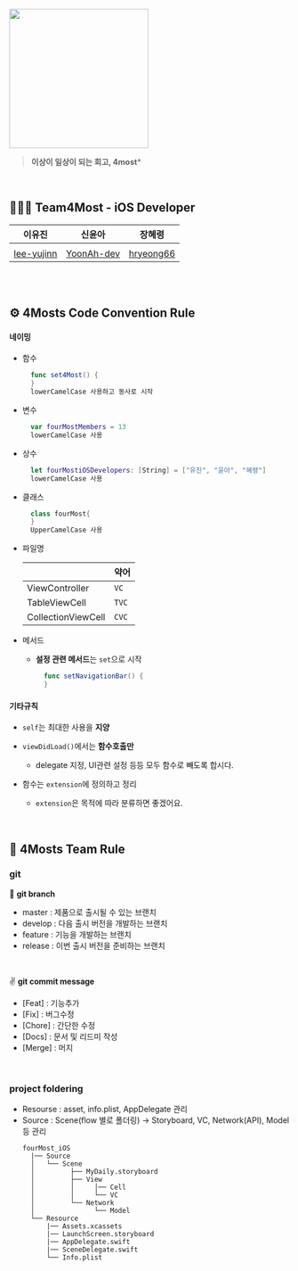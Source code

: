 

<br/>
<img height="250" src="https://user-images.githubusercontent.com/55099365/103762567-d8887680-505b-11eb-9a76-83b8da83104c.jpeg"></img>

> **이상이 일상이 되는 회고, 4most***

<br/>

## 👩🏻‍💻 Team4Most - iOS Developer

| 이유진          | 신윤아    | 장혜령 |
|---------------|---------|-----|
| | | |
|[lee-yujinn](https://github.com/lee-yujinn)|[YoonAh-dev](https://github.com/YoonAh-dev) |[hryeong66](https://github.com/hryeong66)|

<br/>
<br/>

## ⚙️ 4Mosts Code Convention Rule
#### 네이밍

* 함수
  ```swift
    func set4Most() {
    } 
    lowerCamelCase 사용하고 동사로 시작
  ``` 
* 변수
  ```swift
    var fourMostMembers = 13
    lowerCamelCase 사용
  ```
* 상수
  ```swift
    let fourMostiOSDevelopers: [String] = ["유진", "윤아", "혜령"]
    lowerCamelCase 사용
  ```
* 클래스
  ```swift
    class fourMost{
    }
    UpperCamelCase 사용
  ```
* 파일명

  |          | 약어   |
  |-------------|--------|
  |ViewController| `VC` | 
  |TableViewCell| `TVC` | 
  |CollectionViewCell| `CVC` | 
  
* 메서드
  - **설정 관련 메서드**는 `set`으로 시작
    ```swift
      func setNavigationBar() {
      }
    ```
#### 기타규칙
* `self`는 최대한 사용을 **지양**

* `viewDidLoad()`에서는 **함수호출만**
  - delegate 지정, UI관련 설정 등등 모두 함수로 빼도록 합시다.
* 함수는 `extension`에 정의하고 정리
  - `extension`은 목적에 따라 분류하면 좋겠어요.
  
<br/>

## 🍎 4Mosts Team Rule
### git
🔀 **git branch**
* master : 제품으로 출시될 수 있는 브랜치
* develop : 다음 출시 버전을 개발하는 브랜치
* feature : 기능을 개발하는 브랜치
* release : 이번 출시 버전을 준비하는 브랜치
<br/>

✌️ **git commit message**
* [Feat] : 기능추가
* [Fix] : 버그수정
* [Chore] : 간단한 수정
* [Docs] : 문서 및 리드미 작성
* [Merge] : 머지
<br/>

### project foldering
* Resourse : asset, info.plist, AppDelegate 관리
* Source : Scene(flow 별로 폴더링) -> Storyboard, VC, Network(API), Model 등 관리
  ```
  fourMost_iOS
    |── Source
    │   └── Scene
    │         ├── MyDaily.storyboard
    │         ├── View
    │         │     │── Cell
    │         │     └── VC
    │         └── Network
    │               └── Model
    └── Resource 
        |── Assets.xcassets
        |── LaunchScreen.storyboard
        |── AppDelegate.swift
        |── SceneDelegate.swift
        └── Info.plist

  ```
